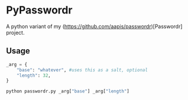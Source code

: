 PyPasswordr
===========

A python variant of my (https://github.com/aapis/passwordr)[Passwordr] project.

## Usage

```python
_arg = {
	"base": "whatever", #uses this as a salt, optional
	"length": 32,
}

python passwordr.py _arg["base"] _arg["length"]
```
